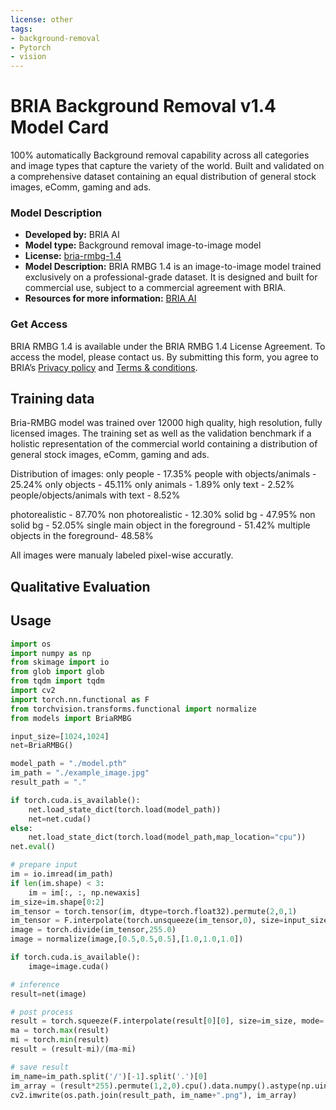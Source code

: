 ```yaml
---
license: other
tags:
- background-removal
- Pytorch
- vision
---
```


# BRIA Background Removal v1.4 Model Card

100% automatically Background removal capability across all categories and image types that capture the variety of the world. 
Built and validated on a comprehensive dataset containing an equal distribution of general stock images, eComm, gaming and ads.



### Model Description

- **Developed by:** BRIA AI
- **Model type:** Background removal image-to-image model
- **License:** [bria-rmbg-1.4](https://bria.ai/bria-2-0-huggingface-model-license-agreement/)
- **Model Description:** BRIA RMBG 1.4 is an image-to-image model trained exclusively on a professional-grade dataset. It is designed and built for commercial use, subject to a commercial agreement with BRIA.
- **Resources for more information:** [BRIA AI](https://bria.ai/)


### Get Access
BRIA RMBG 1.4 is available under the BRIA RMBG 1.4 License Agreement. To access the model, please contact us. 
By submitting this form, you agree to BRIA’s [Privacy policy](https://bria.ai/privacy-policy/) and [Terms & conditions](https://bria.ai/terms-and-conditions/).


## Training data
Bria-RMBG model was trained over 12000 high quality, high resolution, fully licensed images.
The training set as well as the validation benchmark if a holistic representation of the commercial world containing a distribution of general stock images, eComm, gaming and ads.

Distribution of images:
only people - 17.35%
people with objects/animals - 25.24%
only objects - 45.11%
only animals - 1.89%
only text - 2.52%
people/objects/animals with text - 8.52%

photorealistic - 87.70%
non photorealistic - 12.30%
solid bg - 47.95%
non solid bg - 52.05%
single main object in the foreground - 51.42%
multiple objects in the foreground- 48.58%


All images were manualy labeled pixel-wise accuratly. 

## Qualitative Evaluation

## Usage

```python
import os
import numpy as np
from skimage import io
from glob import glob
from tqdm import tqdm
import cv2
import torch.nn.functional as F
from torchvision.transforms.functional import normalize
from models import BriaRMBG

input_size=[1024,1024]
net=BriaRMBG()

model_path = "./model.pth"
im_path = "./example_image.jpg"
result_path = "."

if torch.cuda.is_available():
    net.load_state_dict(torch.load(model_path))
    net=net.cuda()
else:
    net.load_state_dict(torch.load(model_path,map_location="cpu"))
net.eval()    

# prepare input
im = io.imread(im_path)
if len(im.shape) < 3:
    im = im[:, :, np.newaxis]
im_size=im.shape[0:2]
im_tensor = torch.tensor(im, dtype=torch.float32).permute(2,0,1)
im_tensor = F.interpolate(torch.unsqueeze(im_tensor,0), size=input_size, mode='bilinear').type(torch.uint8)
image = torch.divide(im_tensor,255.0)
image = normalize(image,[0.5,0.5,0.5],[1.0,1.0,1.0])

if torch.cuda.is_available():
    image=image.cuda()

# inference 
result=net(image)

# post process
result = torch.squeeze(F.interpolate(result[0][0], size=im_size, mode='bilinear') ,0)
ma = torch.max(result)
mi = torch.min(result)
result = (result-mi)/(ma-mi)

# save result
im_name=im_path.split('/')[-1].split('.')[0]
im_array = (result*255).permute(1,2,0).cpu().data.numpy().astype(np.uint8)
cv2.imwrite(os.path.join(result_path, im_name+".png"), im_array)
```